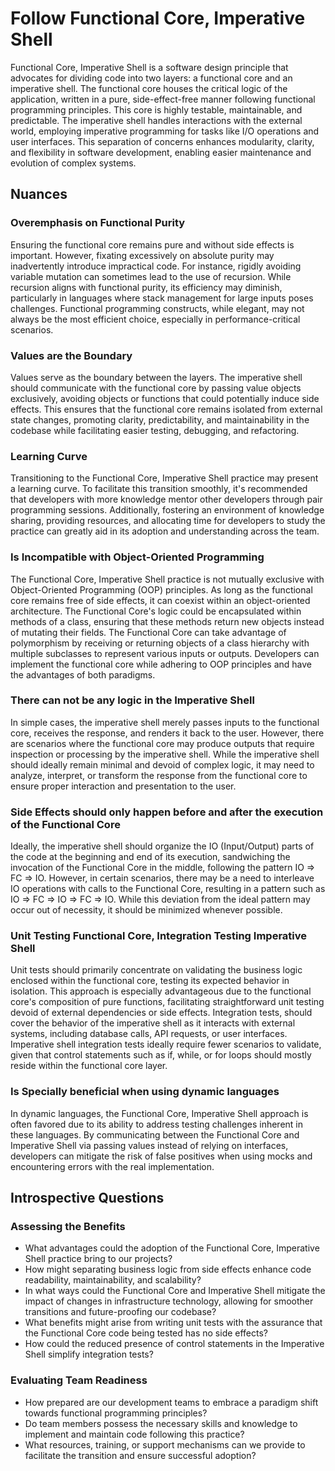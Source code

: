 # Follow Functional Core, Imperative Shell

Functional Core, Imperative Shell is a software design principle that advocates for dividing code into two layers: a functional core and an imperative shell.
The functional core houses the critical logic of the application, written in a pure, side-effect-free manner following functional programming principles.
This core is highly testable, maintainable, and predictable.
The imperative shell handles interactions with the external world, employing imperative programming for tasks like I/O operations and user interfaces.
This separation of concerns enhances modularity, clarity, and flexibility in software development, enabling easier maintenance and evolution of complex systems.

## Nuances

### Overemphasis on Functional Purity

Ensuring the functional core remains pure and without side effects is important.
However, fixating excessively on absolute purity may inadvertently introduce impractical code.
For instance, rigidly avoiding variable mutation can sometimes lead to the use of recursion.
While recursion aligns with functional purity, its efficiency may diminish, particularly in languages where stack management for large inputs poses challenges.
Functional programming constructs, while elegant, may not always be the most efficient choice, especially in performance-critical scenarios.

### Values are the Boundary

Values serve as the boundary between the layers.
The imperative shell should communicate with the functional core by passing value objects exclusively, avoiding objects or functions that could potentially induce side effects.
This ensures that the functional core remains isolated from external state changes, promoting clarity, predictability, and maintainability in the codebase while facilitating easier testing, debugging, and refactoring.

### Learning Curve

Transitioning to the Functional Core, Imperative Shell practice may present a learning curve.
To facilitate this transition smoothly, it's recommended that developers with more knowledge mentor other developers through pair programming sessions.
Additionally, fostering an environment of knowledge sharing, providing resources, and allocating time for developers to study the practice can greatly aid in its adoption and understanding across the team.

### Is Incompatible with Object-Oriented Programming

The Functional Core, Imperative Shell practice is not mutually exclusive with Object-Oriented Programming (OOP) principles.
As long as the functional core remains free of side effects, it can coexist within an object-oriented architecture.
The Functional Core's logic could be encapsulated within methods of a class, ensuring that these methods return new objects instead of mutating their fields.
The Functional Core can take advantage of polymorphism by receiving or returning objects of a class hierarchy with multiple subclasses to represent various inputs or outputs.
Developers can implement the functional core while adhering to OOP principles and have the advantages of both paradigms.

### There can not be any logic in the Imperative Shell

In simple cases, the imperative shell merely passes inputs to the functional core, receives the response, and renders it back to the user.
However, there are scenarios where the functional core may produce outputs that require inspection or processing by the imperative shell.
While the imperative shell should ideally remain minimal and devoid of complex logic, it may need to analyze, interpret, or transform the response from the functional core to ensure proper interaction and presentation to the user.

### Side Effects should only happen before and after the execution of the Functional Core

Ideally, the imperative shell should organize the IO (Input/Output) parts of the code at the beginning and end of its execution, sandwiching the invocation of the Functional Core in the middle, following the pattern IO => FC => IO.
However, in certain scenarios, there may be a need to interleave IO operations with calls to the Functional Core, resulting in a pattern such as IO => FC => IO => FC => IO.
While this deviation from the ideal pattern may occur out of necessity, it should be minimized whenever possible.

### Unit Testing Functional Core, Integration Testing Imperative Shell

Unit tests should primarily concentrate on validating the business logic enclosed within the functional core, testing its expected behavior in isolation.
This approach is especially advantageous due to the functional core's composition of pure functions, facilitating straightforward unit testing devoid of external dependencies or side effects.
Integration tests, should cover the behavior of the imperative shell as it interacts with external systems, including database calls, API requests, or user interfaces.
Imperative shell integration tests ideally require fewer scenarios to validate, given that control statements such as if, while, or for loops should mostly reside within the functional core layer.

### Is Specially beneficial when using dynamic languages

In dynamic languages, the Functional Core, Imperative Shell approach is often favored due to its ability to address testing challenges inherent in these languages.
By communicating between the Functional Core and Imperative Shell via passing values instead of relying on interfaces, developers can mitigate the risk of false positives when using mocks and encountering errors with the real implementation.

## Introspective Questions

### Assessing the Benefits

* What advantages could the adoption of the Functional Core, Imperative Shell practice bring to our projects?
* How might separating business logic from side effects enhance code readability, maintainability, and scalability?
* In what ways could the Functional Core and Imperative Shell mitigate the impact of changes in infrastructure technology, allowing for smoother transitions and future-proofing our codebase?
* What benefits might arise from writing unit tests with the assurance that the Functional Core code being tested has no side effects?
* How could the reduced presence of control statements in the Imperative Shell simplify integration tests?

### Evaluating Team Readiness

* How prepared are our development teams to embrace a paradigm shift towards functional programming principles?
* Do team members possess the necessary skills and knowledge to implement and maintain code following this practice?
* What resources, training, or support mechanisms can we provide to facilitate the transition and ensure successful adoption?